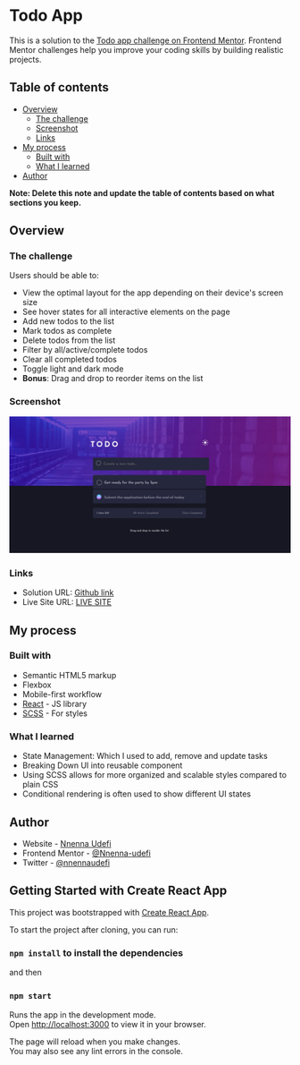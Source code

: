 # Todo App

This is a solution to the [Todo app challenge on Frontend Mentor](https://www.frontendmentor.io/challenges/todo-app-Su1_KokOW). Frontend Mentor challenges help you improve your coding skills by building realistic projects.

## Table of contents

- [Overview](#overview)
  - [The challenge](#the-challenge)
  - [Screenshot](#screenshot)
  - [Links](#links)
- [My process](#my-process)
  - [Built with](#built-with)
  - [What I learned](#what-i-learned)
- [Author](#author)

**Note: Delete this note and update the table of contents based on what sections you keep.**

## Overview

### The challenge

Users should be able to:

- View the optimal layout for the app depending on their device's screen size
- See hover states for all interactive elements on the page
- Add new todos to the list
- Mark todos as complete
- Delete todos from the list
- Filter by all/active/complete todos
- Clear all completed todos
- Toggle light and dark mode
- **Bonus**: Drag and drop to reorder items on the list

### Screenshot

![](./src/images/Todo-List.png)

### Links

- Solution URL: [Github link](https://todolist-appxi.vercel.app/)
- Live Site URL: [LIVE SITE](https://todolist-appxi.vercel.app/)

## My process

### Built with

- Semantic HTML5 markup
- Flexbox
- Mobile-first workflow
- [React](https://reactjs.org/) - JS library
- [SCSS](https://sass-lang.com/) - For styles

### What I learned

- State Management: Which I used to add, remove and update tasks
- Breaking Down UI into reusable component
- Using SCSS allows for more organized and scalable styles compared to plain CSS
- Conditional rendering is often used to show different UI states

## Author

- Website - [Nnenna Udefi](https://nnennaudefi.vercel.app/)
- Frontend Mentor - [@Nnenna-udefi](https://www.frontendmentor.io/profile/Nnenna-udefi)
- Twitter - [@nnennaudefi](https://www.twitter.com/nnennaudefi)

## Getting Started with Create React App

This project was bootstrapped with [Create React App](https://github.com/facebook/create-react-app).

To start the project after cloning, you can run:

### `npm install` to install the dependencies

and then

### `npm start`

Runs the app in the development mode.\
Open [http://localhost:3000](http://localhost:3000) to view it in your browser.

The page will reload when you make changes.\
You may also see any lint errors in the console.
